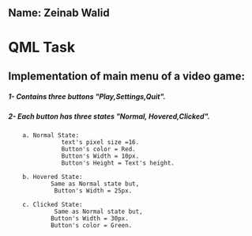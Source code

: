 ## 							Name: Zeinab Walid 

# 						  QML Task



## Implementation of main menu of a video game:



##### 1- Contains three buttons "Play,Settings,Quit".
##### 2- Each button has three states "Normal, Hovered,Clicked".
 		a. Normal State:
                   text's pixel size =16.
                   Button's color = Red.
                   Button's Width = 10px.
                   Button's Height = Text's height.

  		b. Hovered State:  
               	Same as Normal state but,
              	 Button's Width = 25px.

  		c. Clicked State:
              	 Same as Normal state but,
               	Button's Width = 30px.
               	Button's color = Green.    

    









